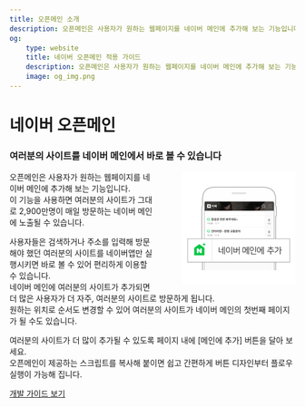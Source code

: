 ```yaml
---
title: 오픈메인 소개
description: 오픈메인은 사용자가 원하는 웹페이지를 네이버 메인에 추가해 보는 기능입니다.
og: 
    type: website
    title: 네이버 오픈메인 적용 가이드
    description: 오픈메인은 사용자가 원하는 웹페이지를 네이버 메인에 추가해 보는 기능입니다. 이 기능을 사용하면 여러분의 사이트가 그대로 2,900만명이 매일 방문하는 네이버 메인에 노출될 수 있습니다.
    image: og_img.png
---
```

# 네이버 오픈메인

<html lang="ko">
<head>
    <style>
    .description {
        position: relative;
    }
    .description:after {
        content: '';
        display: table;
        clear: both;
    }
    .img_area_w {
        display: inline-block;
        float: right;
        width: auto;
        margin: 0px 0px 0px 50px;
    }
    @media screen and (max-width: 750px) {
        .img_area_w {
            float: none;
        }
    }
    </style>
</head>
<body>
<div class="con">
    <div class="description">
        <h3 class="h_sub">여러분의 사이트를 네이버 메인에서 바로 볼 수 있습니다</h3>
        <div class="img_area_w">
            <div class="img_area"><img alt="" src="./images/a88a8ecc-df30-11e7-9da5-57a146be7bd7.png" width="200" height="200"><span></span></div>
        </div>
        <p class="p_desc">
            오픈메인은 사용자가 원하는 웹페이지를 네이버 메인에 추가해 보는 기능입니다. <br />
            이 기능을 사용하면 여러분의 사이트가 그대로 2,900만명이 매일 방문하는 네이버 메인에 노출될 수 있습니다.
        </p>
         <p class="p_desc">
            사용자들은 검색하거나 주소를 입력해 방문해야 했던 여러분의 사이트를 네이버앱만 실행시키면 바로 볼 수 있어 편리하게 이용할 수 있습니다.<br />
            네이버 메인에 여러분의 사이트가 추가되면 더 많은 사용자가 더 자주, 여러분의 사이트로 방문하게 됩니다.<br />
            원하는 위치로 순서도 변경할 수 있어 여러분의 사이트가 네이버 메인의 첫번째 페이지가 될 수도 있습니다.
        </p>
        <p class="p_desc">
            여러분의 사이트가 더 많이 추가될 수 있도록 페이지 내에 [메인에 추가] 버튼을 달아 보세요.<br />
            오픈메인이 제공하는 스크립트를 복사해 붙이면 쉽고 간편하게 버튼 디자인부터 플로우 실행이 가능해 집니다.
        </p>
    </div>
    <div class="buttons buttons_center">
        <a class="btn_b_hi" href="https://developers.naver.com/docs/openmain/">개발 가이드 보기</a>
    </div>
</div>
</body>
</html>
